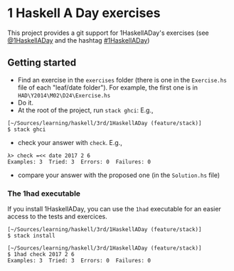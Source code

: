 # 1 Haskell A Day exercises

This project provides a git support for 1HaskellADay's exercises
(see [@1HaskellADay](http://twitter.com/1HaskellADay) and the hashtag [#1HaskellADay](https://twitter.com/search?q=%231HaskellAday&src=hash))

## Getting started

- Find an exercise in the `exercises` folder (there is one in the `Exercise.hs`
  file of each "leaf/date folder").  For example, the first one is in
  `HAD\Y2014\M02\D24\Exercise.hs`
- Do it.
- At the root of the project, run `stack ghci`: E.g.,<br/>
```
[~/Sources/learning/haskell/3rd/1HaskellADay (feature/stack)]
$ stack ghci
```
- check your answer with `check`. E.g.,<br/>
```
λ> check =<< date 2017 2 6
Examples: 3  Tried: 3  Errors: 0  Failures: 0
```
- compare your answer with the proposed one (in the `Solution.hs` file)

### The 1had executable

If you install 1HaskellADay, you can use the `1had` executable for an easier access
to the tests and exercices.

```
[~/Sources/learning/haskell/3rd/1HaskellADay (feature/stack)]
$ stack install

[~/Sources/learning/haskell/3rd/1HaskellADay (feature/stack)]
$ 1had check 2017 2 6
Examples: 3  Tried: 3  Errors: 0  Failures: 0
```
